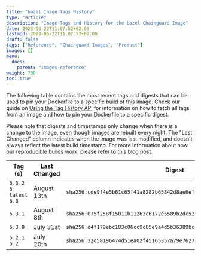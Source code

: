 ```yaml
---
title: "bazel Image Tags History"
type: "article"
description: "Image Tags and History for the bazel Chainguard Image"
date: 2023-06-22T11:07:52+02:00
lastmod: 2023-06-22T11:07:52+02:00
draft: false
tags: ["Reference", "Chainguard Images", "Product"]
images: []
menu:
  docs:
    parent: "images-reference"
weight: 700
toc: true
---
```


The following table contains the most recent tags and digests that can be used to pin your Dockerfile to a specific build of this image. Check our guide on [Using the Tag History API](/chainguard/chainguard-images/using-the-tag-history-api/) for information on how to fetch all tags from an image and how to pin your Dockerfile to a specific digest.

Please note that digests and timestamps only change when there is a change to the image, even though images are rebuilt every night. The "Last Changed" column indicates when the image was last modified, and doesn't always reflect the latest build timestamp. For more information about how our reproducible builds work, please refer to [this blog post](https://www.chainguard.dev/unchained/reproducing-chainguards-reproducible-image-builds).

| Tag (s)                     | Last Changed | Digest                                                                    |
|-----------------------------|--------------|---------------------------------------------------------------------------|
|  `6.3.2` `6` `latest` `6.3` | August 13th  | `sha256:cde9f4e5b61c65f41a8282b65342d8ae6effcffb4535e2b4ade3c27b1ef53efa` |
|  `6.3.1`                    | August 8th   | `sha256:075f258f15011b11263c6172e5589b2dc525722cc59411c630d35378c258fa09` |
|  `6.3.0`                    | July 31st    | `sha256:d4f179ebc183c06cc9c85e9a4d5b36389bc380535e4025cac7c9a50f05870f49` |
|  `6.2.1` `6.2`              | July 20th    | `sha256:32d58196474d51ea02f45165357a79e76277482c5ba370d2c1048a1cfd4c2bc4` |
